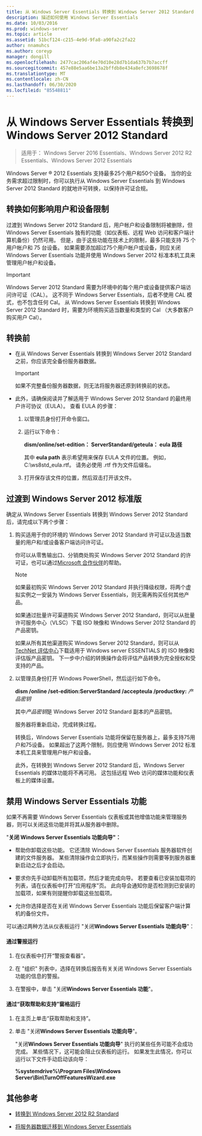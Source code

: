 ```yaml
---
title: 从 Windows Server Essentials 转换到 Windows Server 2012 Standard
description: 描述如何使用 Windows Server Essentials
ms.date: 10/03/2016
ms.prod: windows-server
ms.topic: article
ms.assetid: 51bcf124-c215-4e9d-9fa8-a90fa2c2fa22
author: nnamuhcs
ms.author: coreyp
manager: dongill
ms.openlocfilehash: 2477cac206af4e70d10e28d7b1da637b7b7accff
ms.sourcegitcommit: 457e88e5aa6be13a2bffdb8e434a8efc3698678f
ms.translationtype: MT
ms.contentlocale: zh-CN
ms.lasthandoff: 06/30/2020
ms.locfileid: "85548811"
---
```

# <a name="transition-from-windows-server-essentials-to-windows-server-2012-standard"></a>从 Windows Server Essentials 转换到 Windows Server 2012 Standard

>适用于： Windows Server 2016 Essentials、Windows Server 2012 R2 Essentials、Windows Server 2012 Essentials

 Windows Server &reg; 2012 Essentials 支持最多25个用户和50个设备。 当你的业务需求超过限制时，你可以执行从 Windows Server Essentials 到 Windows Server 2012 Standard 的就地许可转换，以保持许可证合规。

## <a name="how-the-transition-affects-user-and-device-limits"></a>转换如何影响用户和设备限制
 过渡到 Windows Server 2012 Standard 后，用户帐户和设备限制将被删除，但 Windows Server Essentials 独有的功能（如仪表板、远程 Web 访问和客户端计算机备份）仍然可用。 但是，由于这些功能在技术上的限制，最多只能支持 75 个用户帐户和 75 台设备。 如果需要添加超过75个用户帐户或设备，则应关闭 Windows Server Essentials 功能并使用 Windows Server 2012 标准本机工具来管理用户帐户和设备。

> [!IMPORTANT]
>   Windows Server 2012 Standard 需要为环境中的每个用户或设备提供客户端访问许可证（CAL）。 这不同于 Windows Server Essentials，后者不使用 CAL 模式，也不包含任何 Cal。  从 Windows Server Essentials 转换到 Windows Server 2012 Standard 时，需要为环境购买适当数量和类型的 Cal （大多数客户购买用户 Cal）。

## <a name="before-the-transition"></a>转换前

-   在从 Windows Server Essentials 转换到 Windows Server 2012 Standard 之前，你应该完全备份服务器数据。

    > [!IMPORTANT]
    >  如果不完整备份服务器数据，则无法将服务器还原到转换前的状态。

-   此外，请确保阅读并了解适用于 Windows Server 2012 Standard 的最终用户许可协议（EULA）。 查看 EULA 的步骤：

    1.  以管理员身份打开命令窗口。

    2.  运行以下命令：

         **dism/online/set-edition： ServerStandard/geteula： eula 路径**

         其中 **eula path** 表示希望用来保存 EULA 文件的位置。 例如，C:\ws8std_eula.rtf。  请务必使用 .rtf 作为文件后缀名。

    3.  打开保存该文件的位置，然后双击打开该文件。

## <a name="transition-to--windows-server-2012-standard"></a>过渡到 Windows Server 2012 标准版
 确定从 Windows Server Essentials 转换到 Windows Server 2012 Standard 后，请完成以下两个步骤：

1. 购买适用于你的环境的 Windows Server 2012 Standard 许可证以及适当数量的用户和/或设备客户端访问许可证。

    你可以从零售输出口、分销商处购买 Windows Server 2012 Standard 的许可证，也可以通过[Microsoft 合作伙伴](https://pinpoint.microsoft.com/SelectCulture.aspx)的帮助。

   > [!NOTE]
   >  如果最初购买 Windows Server 2012 Standard 并执行降级权限，将两个虚拟实例之一安装为 Windows Server Essentials，则无需再购买任何其他产品。
   >
   >  如果通过批量许可渠道购买 Windows Server 2012 Standard，则可以从批量许可服务中心（VLSC）下载 ISO 映像和 Windows Server 2012 Standard 的产品密钥。
   >
   >  如果从所有其他渠道购买 Windows Server 2012 Standard，则可以从[TechNet 评估中心](https://technet.microsoft.com/evalcenter/jj659306.aspx)下载适用于 Windows server ESSENTIALS 的 ISO 映像和评估版产品密钥。 下一步中介绍的转换操作会将评估产品转换为完全授权和受支持的产品。

2. 以管理员身份打开 Windows PowerShell，然后运行如下命令。

    **dism /online /set-edition:ServerStandard /accepteula /productkey:** *产品密钥*

    其中*产品密钥*是 Windows Server 2012 Standard 副本的产品密钥。

    服务器将重新启动，完成转换过程。

   转换后，Windows Server Essentials 功能将保留在服务器上，最多支持75用户和75设备。 如果超出了这两个限制，则应使用 Windows Server 2012 标准本机工具来管理用户帐户和设备。

   此外，在转换到 Windows Server 2012 Standard 后，Windows Server Essentials 的媒体功能将不再可用。 这包括远程 Web 访问的媒体功能和仪表板上的媒体设置。

## <a name="turn-off--windows-server-essentials-features"></a>禁用 Windows Server Essentials 功能
 如果不再需要 Windows Server Essentials 仪表板或其他增值功能来管理服务器，则可以关闭这些功能并将其从服务器中删除。

 "**关闭 Windows Server Essentials 功能向导"：**
 
- 帮助你卸载这些功能。 它还清除 Windows Server Essentials 服务器软件创建的文件服务器。  某些清除操作会立即执行，而某些操作则需要等到服务器重新启动之后才会启动。

- 要求你先手动卸载所有加载项，然后才能完成向导。 若要查看已安装加载项的列表，请在仪表板中打开“应用程序”页。 此向导会通知你是否检测到已安装的加载项，如果有则提醒你卸载这些加载项。

- 允许你选择是否在关闭 Windows Server Essentials 功能后保留客户端计算机的备份文件。

 可以通过两种方法从仪表板运行 "关闭**Windows Server Essentials 功能向导**"：

#### <a name="from-the-alert"></a>通过警报运行

1.  在仪表板中打开“警报查看器”。

2.  在 "组织" 列表中，选择在转换后报告有关关闭 Windows Server Essentials 功能的信息的警报。

3.  在警报中，单击 "关闭**Windows Server Essentials 功能**"。

#### <a name="from-the-get-help-and-support-pane"></a>通过“获取帮助和支持”窗格运行

1. 在主页上单击“获取帮助和支持”。

2. 单击 "关闭**Windows Server Essentials 功能向导**"。

   "关闭**Windows Server Essentials 功能向导**" 执行的某些任务可能不会成功完成。 某些情况下，这可能会阻止仪表板的运行。 如果发生此情况，你可以运行以下文件手动启动该向导：

   **%systemdrive%\Program Files\Windows Server\Bin\TurnOffFeaturesWizard.exe**

## <a name="additional-references"></a>其他参考


-   [转换到 Windows Server 2012 R2 Standard](Transition-from-Windows-Server-2012-R2-Essentials-to-Windows-Server-2012-R2-Standard.md)

-   [将服务器数据迁移到 Windows Server Essentials](Migrate-Server-Data-to-Windows-Server-Essentials.md)

